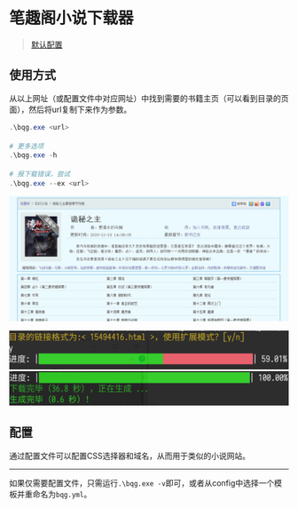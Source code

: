 # 笔趣阁小说下载器

> [默认配置](https://www.biquduo.com/)

## 使用方式

从以上网址（或配置文件中对应网址）中找到需要的书籍主页（可以看到目录的页面），然后将url复制下来作为参数。

```powershell
.\bqg.exe <url>

# 更多选项
.\bqg.exe -h

# 报下载错误，尝试
.\bqg.exe --ex <url>
```

![界面要求](da7502dfabd75ef2ccc710feabb34c49.png)

![运行截图1](运行截图.png)
![运行截图2](运行截图2.png)


## 配置

通过配置文件可以配置CSS选择器和域名，从而用于类似的小说网站。

---

如果仅需要配置文件，只需运行`.\bqg.exe -v`即可，或者从config中选择一个模板并重命名为`bqg.yml`。
